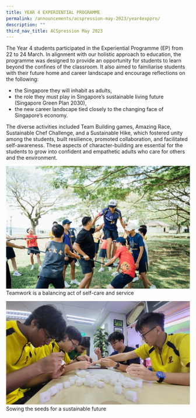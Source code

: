 ```yaml
---
title: YEAR 4 EXPERIENTIAL PROGRAMME
permalink: /announcements/acspression-may-2023/year4exppro/
description: ""
third_nav_title: ACSpression May 2023
---
```

The Year 4 students participated in the Experiential Programme (EP) from 22 to 24 March. In alignment with our holistic approach to education, the programme was designed to provide an opportunity for students to learn beyond the confines of the classroom. It also aimed to familiarise students with their future home and career landscape and encourage reflections on the following:

* the Singapore they will inhabit as adults,
* the role they must play in Singapore’s sustainable living future (Singapore Green Plan 2030),
* the new career landscape tied closely to the changing face of Singapore’s economy.

The diverse activities included Team Building games, Amazing Race, Sustainable Chef Challenge, and a Sustainable Hike, which fostered unity among the students, built resilience, promoted collaboration, and facilitated self-awareness. These aspects of character-building are essential for the students to grow into confident and empathetic adults who care for others and the environment.

![](/images/ACSpression/May%202023/picture8.jpg)
Teamwork is a balancing act of self-care and service

![](/images/ACSpression/May%202023/picture9.jpg)
Sowing the seeds for a sustainable future